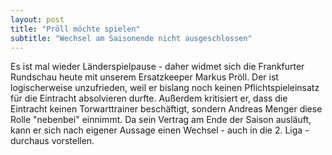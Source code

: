```yaml
---
layout: post
title: "Pröll möchte spielen"
subtitle: "Wechsel am Saisonende nicht ausgeschlossen"
---
```


Es ist mal wieder Länderspielpause - daher widmet sich die Frankfurter Rundschau heute mit unserem Ersatzkeeper Markus Pröll. Der ist logischerweise unzufrieden, weil er bislang noch keinen Pflichtspieleinsatz für die Eintracht absolvieren durfte. Außerdem kritisiert er, dass die Eintracht keinen Torwarttrainer beschäftigt, sondern Andreas Menger diese Rolle "nebenbei" einnimmt. Da sein Vertrag am Ende der Saison ausläuft, kann er sich nach eigener Aussage einen Wechsel - auch in die 2. Liga - durchaus vorstellen. 


